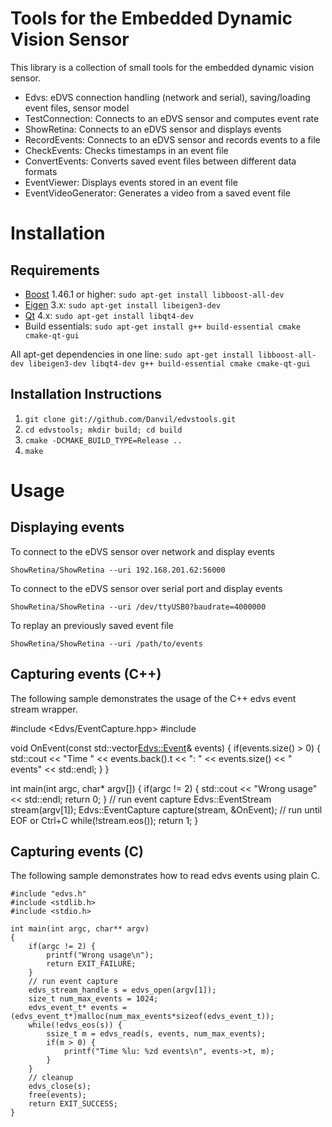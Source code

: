 # Tools for the Embedded Dynamic Vision Sensor

This library is a collection of small tools for the embedded dynamic vision sensor.

* Edvs: eDVS connection handling (network and serial), saving/loading event files, sensor model
* TestConnection: Connects to an eDVS sensor and computes event rate
* ShowRetina: Connects to an eDVS sensor and displays events
* RecordEvents: Connects to an eDVS sensor and records events to a file
* CheckEvents: Checks timestamps in an event file
* ConvertEvents: Converts saved event files between different data formats
* EventViewer: Displays events stored in an event file
* EventVideoGenerator: Generates a video from a saved event file


# Installation

## Requirements

* [Boost](http://www.boost.org/) 1.46.1 or higher: `sudo apt-get install libboost-all-dev`
* [Eigen](http://eigen.tuxfamily.org) 3.x: `sudo apt-get install libeigen3-dev`
* [Qt](http://qt.nokia.com/) 4.x: `sudo apt-get install libqt4-dev`
* Build essentials: `sudo apt-get install g++ build-essential cmake cmake-qt-gui`

All apt-get dependencies in one line: `sudo apt-get install libboost-all-dev libeigen3-dev libqt4-dev g++ build-essential cmake cmake-qt-gui`

## Installation Instructions

1. `git clone git://github.com/Danvil/edvstools.git`
2. `cd edvstools; mkdir build; cd build`
3. `cmake -DCMAKE_BUILD_TYPE=Release ..`
4. `make`


# Usage

## Displaying events

To connect to the eDVS sensor over network and display events

	ShowRetina/ShowRetina --uri 192.168.201.62:56000

To connect to the eDVS sensor over serial port and display events

	ShowRetina/ShowRetina --uri /dev/ttyUSB0?baudrate=4000000

To replay an previously saved event file

	ShowRetina/ShowRetina --uri /path/to/events

## Capturing events (C++)

The following sample demonstrates the usage of the C++ edvs event stream wrapper.

#include <Edvs/EventCapture.hpp>
#include <iostream>

void OnEvent(const std::vector<Edvs::Event>& events)
{
	if(events.size() > 0) {
		std::cout << "Time " << events.back().t << ": " << events.size() << " events" << std::endl;
	}
}

int main(int argc, char* argv[])
{
	if(argc != 2) {
		std::cout << "Wrong usage" << std::endl;
		return 0;
	}
	// run event capture
	Edvs::EventStream stream(argv[1]);
	Edvs::EventCapture capture(stream, &OnEvent);
	// run until EOF or Ctrl+C
	while(!stream.eos());
	return 1;
}

## Capturing events (C)

The following sample demonstrates how to read edvs events using plain C.

	#include "edvs.h"
	#include <stdlib.h>
	#include <stdio.h>

	int main(int argc, char** argv)
	{
		if(argc != 2) {
			printf("Wrong usage\n");
			return EXIT_FAILURE;
		}
		// run event capture
		edvs_stream_handle s = edvs_open(argv[1]);
		size_t num_max_events = 1024;
		edvs_event_t* events = (edvs_event_t*)malloc(num_max_events*sizeof(edvs_event_t));
		while(!edvs_eos(s)) {
			ssize_t m = edvs_read(s, events, num_max_events);
			if(m > 0) {
				printf("Time %lu: %zd events\n", events->t, m);
			}
		}
		// cleanup
		edvs_close(s);
		free(events);
		return EXIT_SUCCESS;
	}
